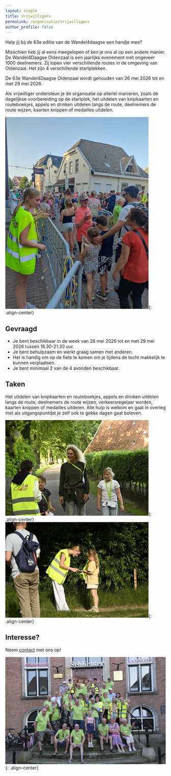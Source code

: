 ```yaml
---
layout: single
title: Vrijwilligers
permalink: /organisatie/vrijwilligers
author_profile: false
---
```


Help jij bij de 63e editie van de Wandel4daagse een handje mee?  

Misschien heb jij al eens meegelopen of ken je ons al op een andere manier. De Wandel4Daagse Oldenzaal is een jaarlijks evenement met ongeveer 1000 deelnemers. Zij lopen vier verschillende routes in de omgeving van Oldenzaal. Het zijn 4 verschillende startplekken. 

De 63e Wandel4Daagse Oldenzaal wordt gehouden van 26 mei 2026 tot en met 29 mei 2026. 

Als vrijwilliger ondersteun je de organisatie op allerlei manieren, zoals de dagelijkse voorbereiding op de startplek, het uitdelen van knipkaarten en routeboekjes, appels en drinken uitdelen langs de route, deelnemers de route wijzen, kaarten knippen of medailles uitdelen.  

![Vrijwilliger aan het werk tijdens de Wandel4Daagse](/assets/images/vrijwilligerfoto.jpg){: .align-center}  

## Gevraagd

- Je bent beschikbaar in de week van 26 mei 2026 tot en met 29 mei 2026 tussen 16.30-21.30 uur.
- Je bent behulpzaam en werkt graag samen met anderen.
- Het is handig om op de fiets te komen om je tijdens de tocht makkelijk te kunnen verplaatsen.
- Je bent minimaal 2 van de 4 avonden beschikbaar.

## Taken

Het uitdelen van knipkaarten en routeboekjes, appels en drinken uitdelen langs de route, deelnemers de route wijzen, verkeersregelaar worden, kaarten knippen of medailles uitdelen. Alle hulp is welkom en gaat in overleg met als uitgangspuntdat je zelf ook te gekke dagen gaat beleven.  

![Vrijwilliger aan het werk tijdens de Wandel4Daagse](/assets/images/vrijwilligerappels.jpg){: .align-center}  
![Vrijwilliger aan het werk tijdens de Wandel4Daagse](/assets/images/vrijwilligerknippost.jpg){: .align-center}  

## Interesse?

Neem [contact](/contact) met ons op!

![Organisatie en vrijwilligers Wandel4Daagse Oldenzaal 2023](/assets/images/teamfoto2025.jpg){: .align-center}  